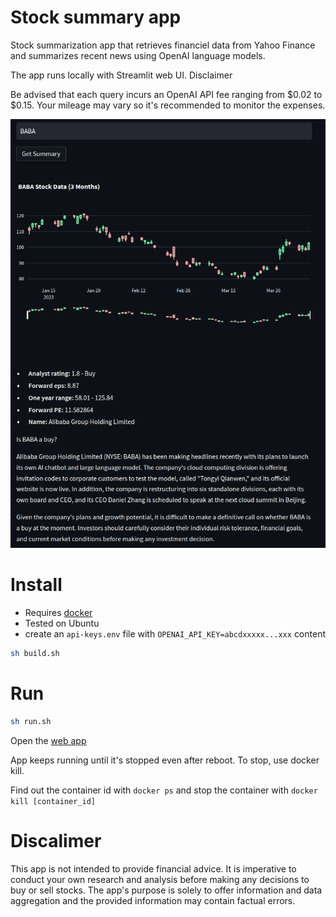 # Stock summary app

Stock summarization app that retrieves financiel data from Yahoo Finance and summarizes recent news using OpenAI language models.

The app runs locally with Streamlit web UI. Disclaimer

Be advised that each query incurs an OpenAI API fee ranging from $0.02 to $0.15. Your mileage may vary so it's recommended to monitor the expenses.

![app](./media/baba_stock.png)

# Install

- Requires [docker](https://docs.docker.com/get-docker/)
- Tested on Ubuntu
- create an `api-keys.env` file with `OPENAI_API_KEY=abcdxxxxx...xxx` content

```bash
sh build.sh
```

# Run

```bash
sh run.sh
```

Open the [web app](http://0.0.0.0:8501)

App keeps running until it's stopped even after reboot. To stop, use docker kill.

Find out the container id with `docker ps` and stop the container with `docker kill [container_id]`  

# Discalimer

This app is not intended to provide financial advice. It is imperative to conduct your own research and analysis before making any decisions to buy or sell stocks. The app's purpose is solely to offer information and data aggregation and the provided information may contain factual errors.